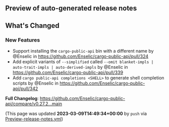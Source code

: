 ## Preview of auto-generated release notes
<!-- Release notes generated using configuration in .github/release.yml at main -->

## What's Changed
### New Features
* Support installing the `cargo-public-api` bin with a different name by @Enselic in https://github.com/Enselic/cargo-public-api/pull/324
* Add explicit variants of `--simplified` called `--omit blanket-impls | auto-trait-impls | auto-derived-impls` by @Enselic in https://github.com/Enselic/cargo-public-api/pull/339
* Add `cargo public-api completions <SHELL>` to generate shell completion scripts by @Enselic in https://github.com/Enselic/cargo-public-api/pull/342


**Full Changelog**: https://github.com/Enselic/cargo-public-api/compare/v0.27.2...main


(This page was updated **2023-03-09T14:49:34+00:00** by `push` via [Preview-release-notes.yml](https://github.com/Enselic/cargo-public-api/actions/runs/4375680323))
